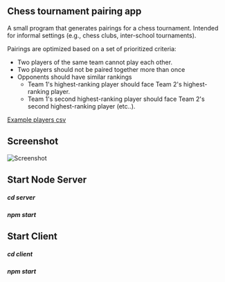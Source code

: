 ## Chess tournament pairing app
A small program that generates pairings for a chess tournament. Intended for informal settings (e.g., chess clubs, inter-school tournaments).

Pairings are optimized based on a set of prioritized criteria:

* Two players of the same team cannot play each other.
* Two players should not be paired together more than once
* Opponents should have similar rankings
    - Team 1's highest-ranking player should face Team 2's highest-ranking player.
    - Team 1's second highest-ranking player should face Team 2's second highest-ranking player (etc..).

[Example players csv](https://github.com/WilliamZhang9/chess-tournament-pairing/blob/main/players.csv) 


## Screenshot
![Screenshot](grouping_screenshot.png)


## Start Node Server
##### cd server
##### npm start

## Start Client
##### cd client
##### npm start

